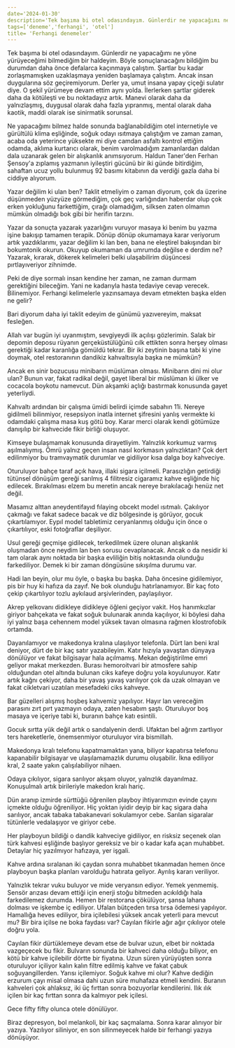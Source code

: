 ```yaml
---
date='2024-01-30'
description='Tek başıma bi otel odasındayım. Günlerdir ne yapacağımı ne yöne yürüyeceğimi bilmediğim bir haldeyim. Böyle sonuçlanacağını bildiğim bu durumdan daha önce defalarca kaçınmaya çalıştım. Şartlar bu kadar zorlaşmamışken uzaklaşmaya yeniden başlamaya çalıştım.'
tags=['deneme','ferhangi', 'otel']
title= 'Ferhangi denemeler'
---
```


Tek başıma bi otel odasındayım. Günlerdir ne yapacağımı ne yöne yürüyeceğimi bilmediğim bir haldeyim. Böyle sonuçlanacağını bildiğim bu durumdan daha önce defalarca kaçınmaya çalıştım. 
Şartlar bu kadar zorlaşmamışken uzaklaşmaya yeniden başlamaya çalıştım. Ancak insan duygularına söz geçiremiyorum. Derler ya, umut insana yapay çiçeği sulatır diye. 
O şekil yürümeye devam ettim aynı yolda. İlerlerken şartlar giderek daha da kötüleşti ve bu noktadayız artık. Manevi olarak daha da yalnızlaşmış, duygusal olarak daha fazla yıpranmış,
mental olarak daha kaotik, maddi olarak ise sinirmatik sorunsal. 

Ne yapacağımı bilmez halde sonunda bağlanabildiğim otel internetiyle ve gürültülü klima eşliğinde, soğuk odayı ısıtmaya çalıştığım ve zaman zaman, acaba oda yeterince yüksekte mi diye 
camdan asfaltı kontrol ettiğim odamda, aklıma kurtarıcı olarak, benim varolmadığım zamanlardan daldan dala uzanarak gelen bir alışkanlık anımsıyorum. Haldun Taner'den Ferhan Şensoy'a zıplamış
yazmanın iyileştiri gücünü bir iki günde bitirdiğim, sahaftan ucuz yollu bulunmuş 92 basımı kitabının da verdiği gazla daha bi ciddiye alıyorum. 

Yazar değilim ki ulan ben? Taklit etmeliyim o zaman diyorum, çok da üzerine düşünmeden yüzyüze görmediğim, çok geç varlığından haberdar olup çok erken yokluğunu farkettiğim, çırağı olamadığım, silksen zaten
olmamın mümkün olmadığı bok gibi bir herifin tarzını. 

Yazar da sonuçta yazarak yazarlığını vuruyor masaya ki benim bu yazma işine bakışıp tamamen terapik. 
Dönüp dönüp okumamaya karar veriyorum artık yazdıklarımı, yazar değilim ki lan ben, bana ne eleştirel bakışından bir bokumtonik okurun. 
Okuyup okumaman da umrumda değilse e derdim ne? Yazarak, kırarak, dökerek kelimeleri belki ulaşabilirim düşüncesi pırtlayıveriyor zihnimde. 

Peki de diye sormalı insan kendine her zaman, ne zaman durmam gerektiğini bileceğim. Yani ne kadarıyla hasta tedaviye cevap verecek. Bilinemiyor. Ferhangi kelimelerle yazınsamaya devam etmekten başka elden ne gelir?

Bari diyorum daha iyi taklit edeyim de günümü yazıvereyim, maksat fesleğen. 

Allah var bugün iyi uyanmıştım, sevgiyeydi ilk açılışı gözlerimin. Salak bir depomin deposu rüyanın gerçeküstülüğünü cılk ettikten sonra herşey olması gerektiği kadar karanlığa gömüldü tekrar. Bir iki zeytinin başına tabi ki yine doymak,
otel restoranının dandikiz kahvaltısıyla başka ne mümkün?

Ancak en sinir bozucusu minibarın müslüman olması. Minibarın dini mi olur ulan? Bunun var, fakat radikal değil, gayet liberal bir müslüman ki ülker ve cocacola boykotu namevcut. 
Dün akşamki açlığı bastırmak konusunda gayet yeterliydi. 

Kahvaltı ardından bir çalışma ümidi belirdi içimde sabahın 11i. Nereye gidilmeli bilinmiyor, resepsiyon inatla internet şifresini yanlış vermekte ki odamdaki çalışma masa kuş götü boy. 
Karar merci olarak kendi götümüze danışılıp bir kahvecide fikir birliği oluşuyor. 

Kimseye bulaşmamak konusunda dirayetliyim. Yalnızlık korkumuz varmış aşılmalıymış. Ömrü yalnız geçen insan nasıl korkmasın yalnızlıktan? Çok dert edilinmiyor bu tramvaymatik durumlar ve gidiliyor kısa dalga boy kahveciye. 

Oturuluyor bahçe taraf açık hava, illaki sigara içilmeli. Parasızlığın getirdiği tütünsel dönüşüm gereği sarılmış 4 filitresiz cigaramız kahve eşliğinde hiç edilecek. Bırakılması elzem bu meretin ancak nereye bırakılacağı henüz net değil. 

Masamız alttan aneydentifayıd fılaying obcekt model ısıtmalı. Çakılıyor çakmağı ve fakat sadece bacak ve diz bölgesinde iş görüyor, gocuk çıkartılamıyor. Eypıl model tabletimiz ceryanlanmış olduğu için önce o çıkartılıyor, eski fotoğraflar deşiliyor. 

Usul gereği geçmişe gidilecek, terkedilmek üzere olunan alışkanlık oluşmadan önce neydim lan ben sorusu cevaplanacak. Ancak o da nesidir ki tam olarak aynı noktada bir başka evliliğin bitiş noktasında olunduğu farkediliyor. Demek ki bir zaman döngüsüne sıkışılma durumu var. 

Hadi lan beyin, olur mu öyle, o başka bu başka. Daha öncesine gidilemiyor, pis bir huy ki hafıza da zayıf. Ne bok olunduğu hatırlanamıyor. Bir kaç foto çekip çıkartılıyor tozlu aykılaud arşivlerinden, paylaşılıyor. 

Akrep yelkovanı didikleye didikleye öğleni geçiyor vakit. Hoş hanımkızlar giriyor bahçekata ve fakat soğuk bulunarak anında kaçılıyor, ki böylesi daha iyi yalnız başa cehennem model yüksek tavan olmasına rağmen klostrofobik ortamda. 

Dayanılamıyor ve makedonya kralına ulaşılıyor telefonla. Dürt lan beni kral deniyor, dürt de bir kaç satır yazabileyim. Katır hızıyla yavaştan dünyaya dönülüyor ve fakat bilgisayar hala açılmamış. Mekan değiştirilme emri geliyor makat merkezden. 
Burası hemoroitvari bir atmosfere sahip olduğundan otel altında bulunan ciks kafeye doğru yola koyulunuyor. Katır artık kağnı çekiyor, daha bir yavaş yavaş varılıyor çok da uzak olmayan ve fakat cikletvari uzatılan mesefadeki ciks kahveye. 

Bar güzelleri alışmış hoşbeş kahvemiz yapılıyor. Hayır lan vereceğim parasını zırt pırt yazmayın odaya, zaten hesabım şaştı. Oturuluyor boş masaya ve içeriye tabi ki, buranın bahçe katı esintili. 

Gocuk sırtta yük değil artık o sandalyenin derdi. Ufaktan bel ağrım zartlıyor ters hareketlerle, önemsenmiyor oturuluyor vira bismillah. 

Makedonya kralı telefonu kapatmamaktan yana, biliyor kapatırsa telefonu kapanabilir bilgisayar ve ulaşılamamazlık durumu oluşabilir. İkna ediliyor kral, 2 saate yakın çalışılabiliyor nihaen. 

Odaya çıkılıyor, sigara sarılıyor akşam oluyor, yalnızlık dayanılmaz. Konuşulmalı artık birileriyle makedon kralı hariç. 

Dün aranıp izmirde sürttüğü öğrenilen playboy ihtiyarımızın evinde çayını içmekte olduğu öğreniliyor. Hiç yoktan iyidir deyip bir kaç sigara daha sarılıyor, ancak tabaka tabakanevari sokulamıyor cebe. Sarılan sigaralar tütünlerle vedalaşıyor ve giriyor cebe. 

Her playboyun bildiği o dandik kahveciye gidiliyor, en risksiz seçenek olan türk kahvesi eşliğinde başlıyor gereksiz ve bir o kadar kafa açan muhabbet. Detaylar hiç yazılmıyor hafızaya, yer işgali. 

Kahve ardına sıralanan iki çaydan sonra muhabbet tıkanmadan hemen önce playboyun başka planları varolduğu hatırata geliyor. Ayrılış kararı veriliyor. 

Yalnızlık tekrar vuku buluyor ve mide veryansın ediyor. Yemek yenmemiş. Sensör arızası devam ettiği için enerji stoğu bitmeden acıkıldığı hala farkedilemez durumda. Hemen bir restorana çökülüyor, şansa lahana dolması ve işkembe iç ediliyor. 
Ufalan bütçeden tırsa tırsa ödemesi yapılıyor. Hamallığa heves ediliyor, bira içilebilesi yüksek ancak yeterli para mevcut mu? Bir bira içilse ne boka faydası var? Cayılan fikirle ağır ağır çıkılıyor otele doğru yola. 

Cayılan fikir dürtüklemeye devam etse de bulvar uzun, elbet bir noktada vazgeçecek bu fikir. Bulvarın sonunda bir kahveci daha olduğu biliyor, en kötü bir kahve içilebilir dörtte bir fiyatına. Uzun süren yürüyüşten sonra oturuluyor içiliyor kalın kalın
filtre edilmiş kahve ve fakat çabuk soğuyangillerden. Yarısı içilemiyor. Soğuk kahve mi olur? Kahve dediğin erzurum çayı misal olmasa dahi uzun süre muhafaza etmeli kendini. Buranın kahveleri çok ahlaksız, iki üç fırttan sonra bozuyorlar kendilerini. 
Ilık ılık içilen bir kaç fırttan sonra da kalmıyor pek içilesi. 

Gece fifty fifty olunca otele dönülüyor. 

Biraz depresyon, bol melankoli, bir kaç saçmalama. Sonra karar alınıyor bir yazıya. Yazılıyor siliniyor, en son silinmeyecek halde bir ferhangi yazıya dönüşüyor. 

